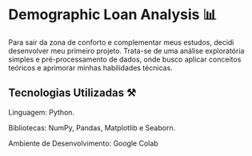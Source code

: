 # Demographic Loan Analysis 📊

Para sair da zona de conforto e complementar meus estudos, decidi desenvolver meu primeiro projeto. Trata-se de uma análise exploratória simples e pré-processamento de dados, onde busco aplicar conceitos teóricos e aprimorar minhas habilidades técnicas.

## Tecnologias Utilizadas ⚒️

Linguagem: Python.

Bibliotecas: NumPy, Pandas, Matplotlib e Seaborn.

Ambiente de Desenvolvimento: Google Colab
